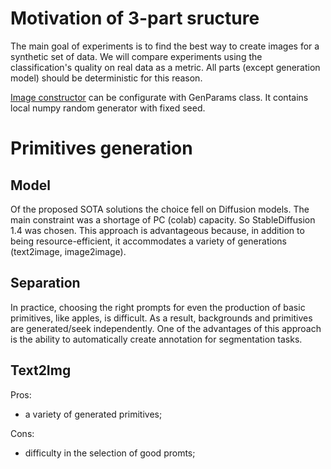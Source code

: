 # Motivation of 3-part sructure
The main goal of experiments is to find the best way to create images for a synthetic set of data. 
We will compare experiments using the classification's quality on real data as a metric. 
All parts (except generation model) should be deterministic for this reason.

[Image constructor](utils/constructor.py) can be configurate with GenParams class. It contains local numpy random generator with fixed seed.

# Primitives generation
## Model
Of the proposed SOTA solutions the choice fell on Diffusion models. 
The main constraint was a shortage of PC (colab) capacity. 
So StableDiffusion 1.4 was chosen.
This approach is advantageous because, in addition to being resource-efficient, it accommodates a variety of generations (text2image, image2image).

## Separation
In practice, choosing the right prompts for even the production of basic primitives, like apples, is difficult.
As a result, backgrounds and primitives are generated/seek independently.
One of the advantages of this approach is the ability to automatically create annotation for segmentation tasks.

## Text2Img
Pros:
- a variety of generated primitives;

Cons:
- difficulty in the selection of good promts;